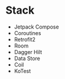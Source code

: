 # Stack
* Jetpack Compose
* Coroutines
* Retrofit2
* Room
* Dagger Hilt
* Data Store
* Coil
* KoTest
